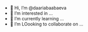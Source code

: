 - 👋 Hi, I’m @daariabaabaeva
- 👀 I’m interested in ...
- 🌱 I’m currently learning ...
- 💞️ I’m LOooking to collaborate on ...

